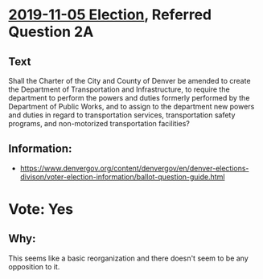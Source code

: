 # [2019-11-05 Election](README.md), Referred Question 2A

## Text

Shall the Charter of the City and County of Denver be amended to create the Department of Transportation and Infrastructure, to require the department to perform the powers and duties formerly performed by the Department of Public Works, and to assign to the department new powers and duties in regard to transportation services, transportation safety programs, and non-motorized transportation facilities?

## Information:

* https://www.denvergov.org/content/denvergov/en/denver-elections-divison/voter-election-information/ballot-question-guide.html

# Vote: Yes

## Why:

This seems like a basic reorganization and there doesn't seem to be any opposition to it.

